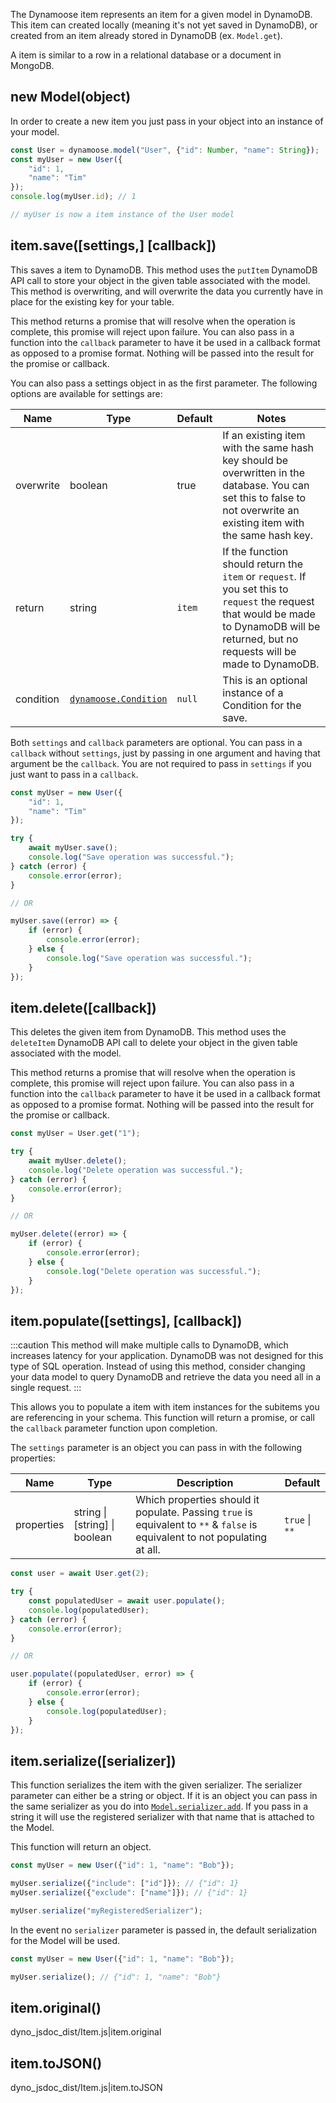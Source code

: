 The Dynamoose item represents an item for a given model in DynamoDB. This item can created locally (meaning it's not yet saved in DynamoDB), or created from an item already stored in DynamoDB (ex. `Model.get`).

A item is similar to a row in a relational database or a document in MongoDB.

## new Model(object)

In order to create a new item you just pass in your object into an instance of your model.

```js
const User = dynamoose.model("User", {"id": Number, "name": String});
const myUser = new User({
	"id": 1,
	"name": "Tim"
});
console.log(myUser.id); // 1

// myUser is now a item instance of the User model
```

## item.save([settings,] [callback])

This saves a item to DynamoDB. This method uses the `putItem` DynamoDB API call to store your object in the given table associated with the model. This method is overwriting, and will overwrite the data you currently have in place for the existing key for your table.

This method returns a promise that will resolve when the operation is complete, this promise will reject upon failure. You can also pass in a function into the `callback` parameter to have it be used in a callback format as opposed to a promise format. Nothing will be passed into the result for the promise or callback.

You can also pass a settings object in as the first parameter. The following options are available for settings are:

| Name | Type | Default | Notes |
|---|---|---|---|
| overwrite | boolean | true | If an existing item with the same hash key should be overwritten in the database. You can set this to false to not overwrite an existing item with the same hash key. |
| return | string | `item` | If the function should return the `item` or `request`. If you set this to `request` the request that would be made to DynamoDB will be returned, but no requests will be made to DynamoDB. |
| condition | [`dynamoose.Condition`](/guide/Condition) | `null` | This is an optional instance of a Condition for the save. |

Both `settings` and `callback` parameters are optional. You can pass in a `callback` without `settings`, just by passing in one argument and having that argument be the `callback`. You are not required to pass in `settings` if you just want to pass in a `callback`.

```js
const myUser = new User({
	"id": 1,
	"name": "Tim"
});

try {
	await myUser.save();
	console.log("Save operation was successful.");
} catch (error) {
	console.error(error);
}

// OR

myUser.save((error) => {
	if (error) {
		console.error(error);
	} else {
		console.log("Save operation was successful.");
	}
});
```

## item.delete([callback])

This deletes the given item from DynamoDB. This method uses the `deleteItem` DynamoDB API call to delete your object in the given table associated with the model.

This method returns a promise that will resolve when the operation is complete, this promise will reject upon failure. You can also pass in a function into the `callback` parameter to have it be used in a callback format as opposed to a promise format. Nothing will be passed into the result for the promise or callback.

```js
const myUser = User.get("1");

try {
	await myUser.delete();
	console.log("Delete operation was successful.");
} catch (error) {
	console.error(error);
}

// OR

myUser.delete((error) => {
	if (error) {
		console.error(error);
	} else {
		console.log("Delete operation was successful.");
	}
});
```

## item.populate([settings], [callback])

:::caution
This method will make multiple calls to DynamoDB, which increases latency for your application. DynamoDB was not designed for this type of SQL operation. Instead of using this method, consider changing your data model to query DynamoDB and retrieve the data you need all in a single request.
:::

This allows you to populate a item with item instances for the subitems you are referencing in your schema. This function will return a promise, or call the `callback` parameter function upon completion.

The `settings` parameter is an object you can pass in with the following properties:

| Name | Type | Description | Default |
| --- | --- | --- | --- |
| properties | string \| [string] \| boolean | Which properties should it populate. Passing `true` is equivalent to `**` & `false` is equivalent to not populating at all. | `true` \| `**` |

```js
const user = await User.get(2);

try {
	const populatedUser = await user.populate();
	console.log(populatedUser);
} catch (error) {
	console.error(error);
}

// OR

user.populate((populatedUser, error) => {
	if (error) {
		console.error(error);
	} else {
		console.log(populatedUser);
	}
});
```

## item.serialize([serializer])

This function serializes the item with the given serializer. The serializer parameter can either be a string or object. If it is an object you can pass in the same serializer as you do into [`Model.serializer.add`](Model#modelserializeraddname-serializer). If you pass in a string it will use the registered serializer with that name that is attached to the Model.

This function will return an object.

```js
const myUser = new User({"id": 1, "name": "Bob"});

myUser.serialize({"include": ["id"]}); // {"id": 1}
myUser.serialize({"exclude": ["name"]}); // {"id": 1}

myUser.serialize("myRegisteredSerializer");
```

In the event no `serializer` parameter is passed in, the default serialization for the Model will be used.

```js
const myUser = new User({"id": 1, "name": "Bob"});

myUser.serialize(); // {"id": 1, "name": "Bob"}
```

## item.original()

dyno_jsdoc_dist/Item.js|item.original

## item.toJSON()

dyno_jsdoc_dist/Item.js|item.toJSON
